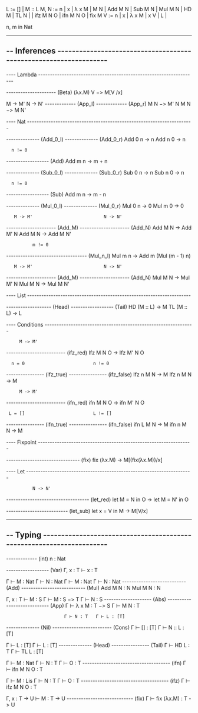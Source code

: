 L    := [] | M :: L
M, N := n | x | λ x M | M N | Add M N | Sub M N | Mul M N | HD M | TL N |
          | ifz M N O | ifn M N O | fix M
V    := n | x | λ x M | x V | L |

n, m in Nat

-------------------------------------------------------------------------------
-- Inferences -----------------------------------------------------------------
-------------------------------------------------------------------------------

---- Lambda -------------------------------------------------------------------

--------------------- (Beta)
 (λx.M) V −> M[V /x]

   M -> M'                   N -> N'
------------- (App_l)     ------------- (App_r)
 M N −> M' N               M N −> M N'

---- Nat ----------------------------------------------------------------------

-------------- (Add_0_l)     -------------- (Add_0_r)
 Add 0 n -> n                 Add n 0 -> n

      n != 0
------------------ (Add)
 Add m n -> m + n

-------------- (Sub_0_l)     -------------- (Sub_0_r)
 Sub 0 n -> n                 Sub n 0 -> n

      n != 0
------------------ (Sub)
 Add m n -> m - n

-------------- (Mul_0_l)     -------------- (Mul_0_r)
 Mul 0 n -> 0                 Mul m 0 -> 0

       M -> M'                           N -> N'
--------------------- (Add_M)     --------------------- (Add_N)
 Add M N -> Add M' N               Add M N -> Add M N'

              m != 0
---------------------------------- (Mul_n_l)
 Mul m n -> Add m (Mul (m - 1) n)

       M -> M'                           N -> N'
--------------------- (Add_M)     --------------------- (Add_N)
 Mul M N -> Mul M' N               Mul M N -> Mul M N'

---- List ---------------------------------------------------------------------

------------------- (Head)     ------------------ (Tail)
 HD (M :: L) -> M               TL (M :: L) -> L

---- Conditions ---------------------------------------------------------------

         M -> M'
------------------------- (ifz_red)
 Ifz M N O -> Ifz M' N O

      n = 0                          n != 0
---------------- (ifz_true)     ---------------- (ifz_false)
 Ifz n M N -> M                  Ifz n M N -> M

         M -> M'
------------------------- (ifn_red)
 ifn M N O -> ifn M' N O

     L = []                          L != []
---------------- (ifn_true)     ---------------- (ifn_false)
 ifn L M N -> M                  ifn n M N -> M


---- Fixpoint -----------------------------------------------------------------


------------------------------- (fix)
 fix (λx.M) -> M[(fix(λx.M))/x]


---- Let ----------------------------------------------------------------------

              N -> N'
----------------------------------- (let_red)
 let M = N in O -> let M = N' in O

-------------------------- (let_sub)
 let x = V in M -> M[V/x]


-------------------------------------------------------------------------------
-- Typing ---------------------------------------------------------------------
-------------------------------------------------------------------------------

------------- (int)
   n : Nat

------------------ (Var) 
 Γ, x : T ⊢ x : T

 Γ ⊢ M : Nat   Γ ⊢ N : Nat              Γ ⊢ M : Nat   Γ ⊢ N : Nat
--------------------------- (Add)     --------------------------- (Mul)
        Add M N : N                            Mul M N : N

  Γ, x : T ⊢ M : S              Γ ⊢ M : S −> T   Γ ⊢ N : S
-------------------- (Abs)     ---------------------------- (App)
 Γ ⊢ λ x M : T −> S                     Γ ⊢ M N : T

                          Γ ⊢ N : T   Γ ⊢ L : [T]
-------------- (Nil)     ------------------------- (Cons)
 Γ ⊢ [] : [T]                Γ ⊢ N :: L : [T]

 Γ ⊢ L : [T]                Γ ⊢ L : [T]
-------------- (Head)     ---------------- (Tail)
 Γ ⊢ HD L : T              Γ ⊢ TL L : [T]

 Γ ⊢ M : Nat   Γ ⊢ N : T   Γ ⊢ O : T
------------------------------------- (ifn)
         Γ ⊢ ifn M N O : T

 Γ ⊢ M : Lis   Γ ⊢ N : T   Γ ⊢ O : T
------------------------------------- (ifz)
         Γ ⊢ ifz M N O : T

 Γ, x : T -> U ⊢ M : T -> U
---------------------------- (fix)
  Γ ⊢ fix (λx.M) : T -> U


